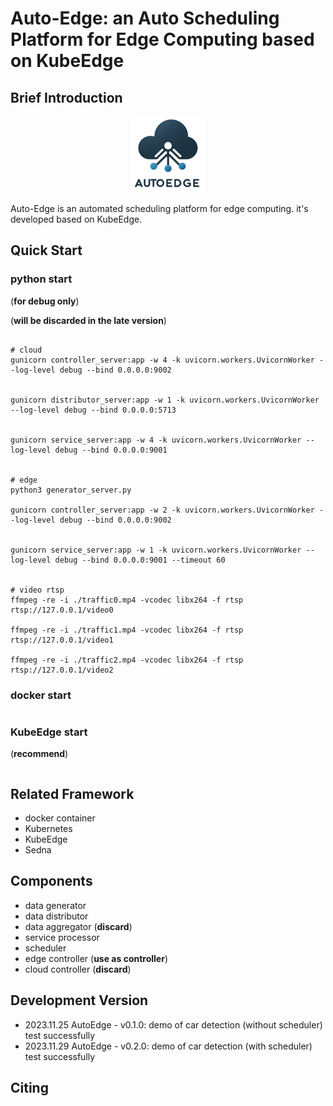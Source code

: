 # Auto-Edge: an Auto Scheduling Platform for Edge Computing based on KubeEdge



## Brief Introduction
<center>
    <img src="pic/logo.png" alt="logo" width="120">
</center>

Auto-Edge is an automated scheduling platform for edge computing. it's developed based on KubeEdge.


## Quick Start
### python start 
(**for debug only**)

(**will be discarded in the late version**)

```shell

# cloud
gunicorn controller_server:app -w 4 -k uvicorn.workers.UvicornWorker --log-level debug --bind 0.0.0.0:9002


gunicorn distributor_server:app -w 1 -k uvicorn.workers.UvicornWorker --log-level debug --bind 0.0.0.0:5713


gunicorn service_server:app -w 4 -k uvicorn.workers.UvicornWorker --log-level debug --bind 0.0.0.0:9001


# edge
python3 generator_server.py

gunicorn controller_server:app -w 2 -k uvicorn.workers.UvicornWorker --log-level debug --bind 0.0.0.0:9002


gunicorn service_server:app -w 1 -k uvicorn.workers.UvicornWorker --log-level debug --bind 0.0.0.0:9001 --timeout 60


# video rtsp
ffmpeg -re -i ./traffic0.mp4 -vcodec libx264 -f rtsp rtsp://127.0.0.1/video0

ffmpeg -re -i ./traffic1.mp4 -vcodec libx264 -f rtsp rtsp://127.0.0.1/video1

ffmpeg -re -i ./traffic2.mp4 -vcodec libx264 -f rtsp rtsp://127.0.0.1/video2
```

### docker start
```shell

```

### KubeEdge start 
(**recommend**)
```shell

```

## Related Framework
- docker container
- Kubernetes
- KubeEdge
- Sedna

## Components
- data generator
- data distributor
- data aggregator (**discard**)
- service processor
- scheduler
- edge controller (**use as controller**)
- cloud controller (**discard**)

## Development Version
- 2023.11.25 AutoEdge - v0.1.0: demo of car detection (without scheduler) test successfully
- 2023.11.29 AutoEdge - v0.2.0: demo of car detection (with scheduler) test successfully

## Citing
